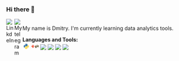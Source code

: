 ### Hi there 👋

<a href="https://www.linkedin.com/in/dmitry-kalashnikov/">
  <img align="left" alt="LinkdeIn" width="22px" src="https://cdn.jsdelivr.net/npm/simple-icons@v3/icons/linkedin.svg" />
</a>
<a href="https://t.me/roty3">
  <img align="left" alt="My telegram" width="22px" src="https://cdn.jsdelivr.net/npm/simple-icons@v3/icons/telegram.svg" />
</a> 
  
  
<br>
My name is Dmitry. I'm currently learning data analytics tools. 
<br />

**Languages and Tools:**  
<code><img height="20" src="https://raw.githubusercontent.com/github/explore/80688e429a7d4ef2fca1e82350fe8e3517d3494d/topics/python/python.png"></code>
<code><img height="20" src="https://raw.githubusercontent.com/github/explore/80688e429a7d4ef2fca1e82350fe8e3517d3494d/topics/git/git.png"></code>
<code><img height="20" src="https://pbs.twimg.com/profile_images/1187765724451868673/uVw1PWA7.png"></code>
<code><img height="20" src="https://upload.wikimedia.org/wikipedia/commons/thumb/1/1a/NumPy_logo.svg/775px-NumPy_logo.svg.png"></code>
<code><img height="20" src="https://static.javatpoint.com/tutorial/matplotlib/images/matplotlib-tutorial.png"></code>
<code><img height="20" src="https://w7.pngwing.com/pngs/286/519/png-transparent-microsoft-azure-sql-database-microsoft-sql-server-azure-sql-data-warehouse-logo-text-logo-microsoft-azure.png"></code>

